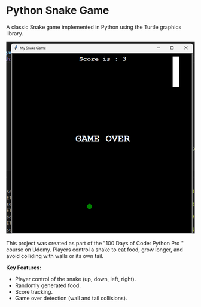 # Python Snake Game

A classic Snake game implemented in Python using the Turtle graphics library.

![Game Screenshot](screenshot.png)

This project was created as part of the "100 Days of Code:   Python Pro " course on Udemy. Players control a snake to eat food, grow longer, and avoid colliding with walls or its own tail.

**Key Features:**

- Player control of the snake (up, down, left, right).
- Randomly generated food.
- Score tracking.
- Game over detection (wall and tail collisions).
